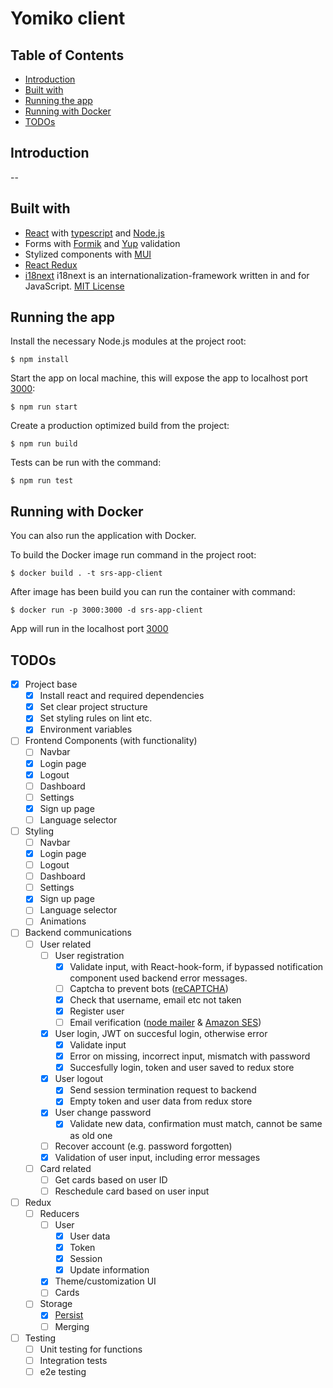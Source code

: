 # Yomiko client

## Table of Contents

- [Introduction](#introduction)
- [Built with](#built-with)
- [Running the app](#running-the-app)
- [Running with Docker](#running-with-docker)
- [TODOs](#todos)

## Introduction

--

## Built with

- [React](https://reactjs.org/) with [typescript](https://www.typescriptlang.org/) and [Node.js](https://nodejs.org/en/)
- Forms with [Formik](https://github.com/jaredpalmer/formik) and [Yup](https://github.com/jquense/yup) validation
- Stylized components with [MUI](https://github.com/mui/material-ui)
- [React Redux](https://react-redux.js.org/)
- [i18next](https://www.i18next.com/) i18next is an internationalization-framework written in and for JavaScript. [MIT License](https://github.com/i18next/i18next/blob/master/LICENSE)

## Running the app

Install the necessary Node.js modules at the project root:
```
$ npm install
```

Start the app on local machine, this will expose the app to localhost port [3000](http://localhost:3000/):
```
$ npm run start
```

Create a production optimized build from the project:
```
$ npm run build
```

Tests can be run with the command:
```
$ npm run test
```

## Running with Docker

You can also run the application with Docker.

To build the Docker image run command in the project root:
```
$ docker build . -t srs-app-client
```

After image has been build you can run the container with command:
```
$ docker run -p 3000:3000 -d srs-app-client
```

App will run in the localhost port [3000](http://localhost:3000/)


## TODOs
- [X] Project base
    - [X] Install react and required dependencies
    - [X] Set clear project structure
    - [X] Set styling rules on lint etc.
    - [X] Environment variables
- [ ] Frontend Components (with functionality)
    - [ ] Navbar
    - [X] Login page
    - [X] Logout
    - [ ] Dashboard
    - [ ] Settings
    - [X] Sign up page
    - [ ] Language selector
- [ ] Styling
    - [ ] Navbar
    - [X] Login page
    - [ ] Logout
    - [ ] Dashboard
    - [ ] Settings
    - [X] Sign up page
    - [ ] Language selector
    - [ ] Animations
- [ ] Backend communications
    - [ ] User related
        - [ ] User registration
            - [X] Validate input, with React-hook-form, if bypassed notification component used backend error messages.
            - [ ] Captcha to prevent bots ([reCAPTCHA](https://www.google.com/recaptcha/about/))
            - [X] Check that username, email etc not taken
            - [X] Register user
            - [ ] Email verification ([node mailer](https://nodemailer.com/about/) & [Amazon SES](https://aws.amazon.com/ses/))
        - [X] User login, JWT on succesful login, otherwise error
            - [X] Validate input
            - [X] Error on missing, incorrect input, mismatch with password
            - [X] Succesfully login, token and user saved to redux store
        - [X] User logout
            - [X] Send session termination request to backend
            - [X] Empty token and user data from redux store
        - [X] User change password
            - [X] Validate new data, confirmation must match, cannot be same as old one
        - [ ] Recover account (e.g. password forgotten)
        - [X] Validation of user input, including error messages
    - [ ] Card related
        - [ ] Get cards based on user ID
        - [ ] Reschedule card based on user input
- [ ] Redux
    - [ ] Reducers
        - [ ] User
            - [X] User data
            - [X] Token
            - [X] Session
            - [X] Update information
        - [X] Theme/customization UI
        - [ ] Cards
    - [ ] Storage
        - [X] [Persist](https://blog.logrocket.com/persist-state-redux-persist-redux-toolkit-react/)
        - [ ] Merging
- [ ] Testing
    - [ ] Unit testing for functions
    - [ ] Integration tests
    - [ ] e2e testing
